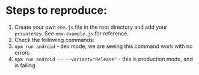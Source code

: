 # Steps to reproduce:

1. Create your own `env.js` file in the root directory and add your `privateKey`. See `env-example.js` for reference.
2. Check the following commands:
3. `npm run android` - dev mode, we are seeing this command work with no errors
4. `npm run android -- --variant="Release"` - this is production mode, and is failing
